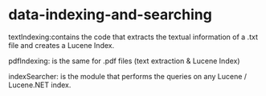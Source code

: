# data-indexing-and-searching

textIndexing:contains the code that extracts the textual information of a .txt file and creates a Lucene Index.

pdfIndexing: is the same for .pdf files (text extraction & Lucene Index)

indexSearcher: is the module that performs the queries on any Lucene / Lucene.NET index.
